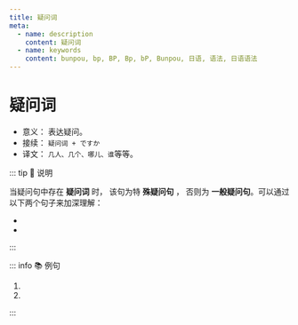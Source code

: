 ```yaml
---
title: 疑问词
meta:
  - name: description
    content: 疑问词
  - name: keywords
    content: bunpou, bp, BP, Bp, bP, Bunpou, 日语, 语法, 日语语法
---
```


# 疑问词

* 意义： 表达疑问。
* 接续： `疑问词 + ですか`
* 译文： `几人、几个、哪儿、谁`等等。

::: tip :bookmark: 说明

当疑问句中存在 **疑问词** 时， 该句为特 **殊疑问句** ， 否则为 **一般疑问句**。可以通过以下两个句子来加深理解：

* <grammer-content id='interrogative-0' sentence="あ、[日本/にほん]の[方/かた]ですか。" trans='啊，是日本人吗？（该句中不存在疑问词，所以为一般疑问句）' />
* <grammer-content id='interrogative-1' sentence="[王/おう]さんのご[家族/かぞく]は**[何人/なんにん]**ですか。" trans='小王的家里有几口人？ （句中存在疑问词**「[何人/なんにん]」**，所以该句是特殊疑问句）' />

:::

::: info :books: 例句

1. <grammer-content id='interrogative-2' sentence="[日本語学科/にほんごがっか]の[学生/がくせい]は**[何人/なんにん]**ですか。" trans='日语系有多少学生？' />
2. <grammer-content id='interrogative-3' sentence="[弟/おとうと]さんは**おいくつ**ですか。" trans='你弟弟多少岁啦？' />

:::

